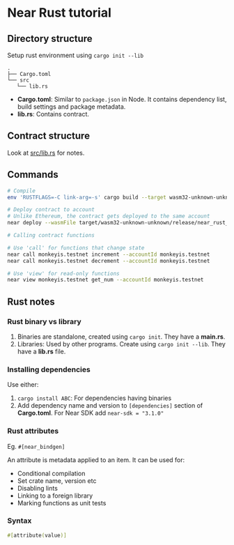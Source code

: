 # Near Rust tutorial

## Directory structure

Setup rust environment using `cargo init --lib`

```
.
├── Cargo.toml
└── src
   └── lib.rs
```

- **Cargo.toml**: Similar to `package.json` in Node. It contains dependency list, build settings and package metadata.
- **lib.rs**: Contains contract.

## Contract structure

Look at [src/lib.rs](./src/lib.rs) for notes.

## Commands
```sh
# Compile
env 'RUSTFLAGS=-C link-arg=-s' cargo build --target wasm32-unknown-unknown --release

# Deploy contract to account
# Unlike Ethereum, the contract gets deployed to the same account
near deploy --wasmFile target/wasm32-unknown-unknown/release/near_rust_tutorial.wasm --accountId monkeyis.testnet

# Calling contract functions

# Use 'call' for functions that change state
near call monkeyis.testnet increment --accountId monkeyis.testnet
near call monkeyis.testnet decrement --accountId monkeyis.testnet

# Use 'view' for read-only functions
near view monkeyis.testnet get_num --accountId monkeyis.testnet
```

## Rust notes

### Rust binary vs library
1. Binaries are standalone, created using `cargo init`. They have a **main.rs**.
2. Libraries: Used by other programs. Create using `cargo init --lib`. They have a **lib.rs** file.

### Installing dependencies
Use either:
1. `cargo install ABC`: For dependencies having binaries
2. Add dependency name and version to `[dependencies]` section of **Cargo.toml**. For Near SDK add `near-sdk = "3.1.0"`


### Rust attributes

Eg. `#[near_bindgen]`

An attribute is metadata applied to an item. It can be used for:
- Conditional compilation
- Set crate name, version etc
- Disabling lints
- Linking to a foreign library
- Marking functions as unit tests

### Syntax
```rs
#[attribute(value)]
```